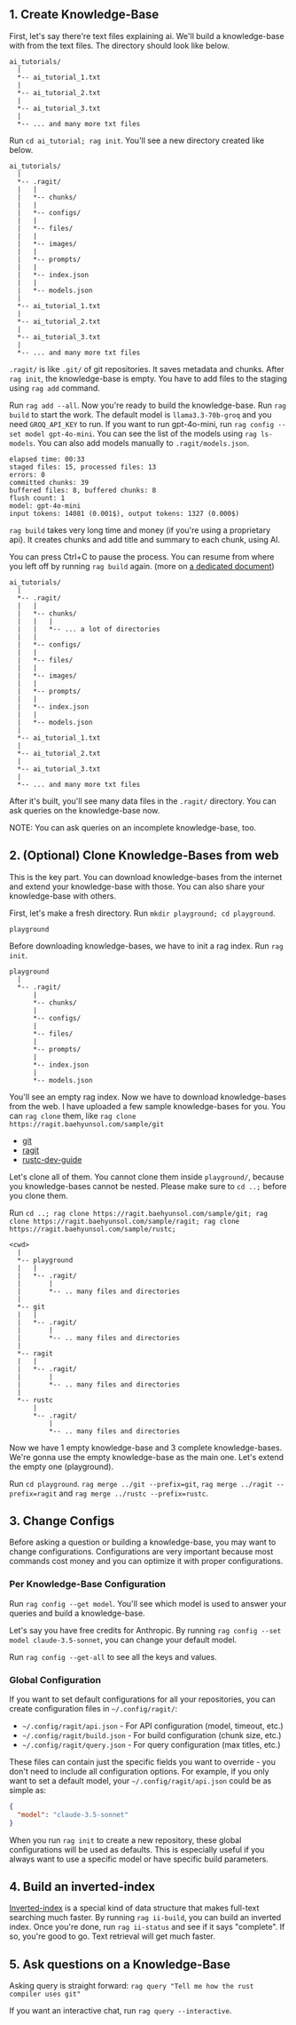 ## 1. Create Knowledge-Base

First, let's say there're text files explaining ai. We'll build a knowledge-base with from the text files. The directory should look like below.

```
ai_tutorials/
  |
  *-- ai_tutorial_1.txt
  |
  *-- ai_tutorial_2.txt
  |
  *-- ai_tutorial_3.txt
  |
  *-- ... and many more txt files
```

Run `cd ai_tutorial; rag init`. You'll see a new directory created like below.

```
ai_tutorials/
  |
  *-- .ragit/
  |   |
  |   *-- chunks/
  |   |
  |   *-- configs/
  |   |
  |   *-- files/
  |   |
  |   *-- images/
  |   |
  |   *-- prompts/
  |   |
  |   *-- index.json
  |   |
  |   *-- models.json
  |
  *-- ai_tutorial_1.txt
  |
  *-- ai_tutorial_2.txt
  |
  *-- ai_tutorial_3.txt
  |
  *-- ... and many more txt files
```

`.ragit/` is like `.git/` of git repositories. It saves metadata and chunks. After `rag init`, the knowledge-base is empty. You have to add files to the staging using `rag add` command.

Run `rag add --all`. Now you're ready to build the knowledge-base. Run `rag build` to start the work. The default model is `llama3.3-70b-groq` and you need `GROQ_API_KEY` to run. If you want to run gpt-4o-mini, run `rag config --set model gpt-4o-mini`. You can see the list of the models using `rag ls-models`. You can also add models manually to `.ragit/models.json`.

```
elapsed time: 00:33
staged files: 15, processed files: 13
errors: 0
committed chunks: 39
buffered files: 8, buffered chunks: 8
flush count: 1
model: gpt-4o-mini
input tokens: 14081 (0.001$), output tokens: 1327 (0.000$)
```

`rag build` takes very long time and money (if you're using a proprietary api). It creates chunks and add title and summary to each chunk, using AI.

You can press Ctrl+C to pause the process. You can resume from where you left off by running `rag build` again. (more on [a dedicated document](./commands/build.txt))

```
ai_tutorials/
  |
  *-- .ragit/
  |   |
  |   *-- chunks/
  |   |   |
  |   |   *-- ... a lot of directories
  |   |
  |   *-- configs/
  |   |
  |   *-- files/
  |   |
  |   *-- images/
  |   |
  |   *-- prompts/
  |   |
  |   *-- index.json
  |   |
  |   *-- models.json
  |
  *-- ai_tutorial_1.txt
  |
  *-- ai_tutorial_2.txt
  |
  *-- ai_tutorial_3.txt
  |
  *-- ... and many more txt files
```

After it's built, you'll see many data files in the `.ragit/` directory. You can ask queries on the knowledge-base now.

NOTE: You can ask queries on an incomplete knowledge-base, too.

## 2. (Optional) Clone Knowledge-Bases from web

This is the key part. You can download knowledge-bases from the internet and extend your knowledge-base with those. You can also share your knowledge-base with others.

First, let's make a fresh directory. Run `mkdir playground; cd playground`.

```
playground
```

Before downloading knowledge-bases, we have to init a rag index. Run `rag init`.

```
playground
  |
  *-- .ragit/
      |
      *-- chunks/
      |
      *-- configs/
      |
      *-- files/
      |
      *-- prompts/
      |
      *-- index.json
      |
      *-- models.json
```

You'll see an empty rag index. Now we have to download knowledge-bases from the web. I have uploaded a few sample knowledge-bases for you. You can `rag clone` them, like `rag clone https://ragit.baehyunsol.com/sample/git`

- [git](https://ragit.baehyunsol.com/sample/git)
- [ragit](https://ragit.baehyunsol.com/sample/ragit)
- [rustc-dev-guide](https://ragit.baehyunsol.com/sample/rustc)

Let's clone all of them. You cannot clone them inside `playground/`, because you knowledge-bases cannot be nested. Please make sure to `cd ..;` before you clone them.

Run `cd ..; rag clone https://ragit.baehyunsol.com/sample/git; rag clone https://ragit.baehyunsol.com/sample/ragit; rag clone https://ragit.baehyunsol.com/sample/rustc;`

```
<cwd>
  |
  *-- playground
  |   |
  |   *-- .ragit/
  |       |
  |       *-- .. many files and directories
  |
  *-- git
  |   |
  |   *-- .ragit/
  |       |
  |       *-- .. many files and directories
  |
  *-- ragit
  |   |
  |   *-- .ragit/
  |       |
  |       *-- .. many files and directories
  |
  *-- rustc
      |
      *-- .ragit/
          |
          *-- .. many files and directories
```

Now we have 1 empty knowledge-base and 3 complete knowledge-bases. We're gonna use the empty knowledge-base as the main one. Let's extend the empty one (playground).

Run `cd playground`. `rag merge ../git --prefix=git`, `rag merge ../ragit --prefix=ragit` and `rag merge ../rustc --prefix=rustc`.

## 3. Change Configs

Before asking a question or building a knowledge-base, you may want to change configurations. Configurations are very important because most commands cost money and you can optimize it with proper configurations.

### Per Knowledge-Base Configuration

Run `rag config --get model`. You'll see which model is used to answer your queries and build a knowledge-base.

Let's say you have free credits for Anthropic. By running `rag config --set model claude-3.5-sonnet`, you can change your default model.

Run `rag config --get-all` to see all the keys and values.

### Global Configuration

If you want to set default configurations for all your repositories, you can create configuration files in `~/.config/ragit/`:

- `~/.config/ragit/api.json` - For API configuration (model, timeout, etc.)
- `~/.config/ragit/build.json` - For build configuration (chunk size, etc.)
- `~/.config/ragit/query.json` - For query configuration (max titles, etc.)

These files can contain just the specific fields you want to override - you don't need to include all configuration options. For example, if you only want to set a default model, your `~/.config/ragit/api.json` could be as simple as:

```json
{
  "model": "claude-3.5-sonnet"
}
```

When you run `rag init` to create a new repository, these global configurations will be used as defaults. This is especially useful if you always want to use a specific model or have specific build parameters.

## 4. Build an inverted-index

[Inverted-index](https://en.wikipedia.org/wiki/Inverted_index) is a special kind of data structure that makes full-text searching much faster. By running `rag ii-build`, you can build an inverted index. Once you're done, run `rag ii-status` and see if it says "complete". If so, you're good to go. Text retrieval will get much faster.

## 5. Ask questions on a Knowledge-Base

Asking query is straight forward: `rag query "Tell me how the rust compiler uses git"`

If you want an interactive chat, run `rag query --interactive`.
